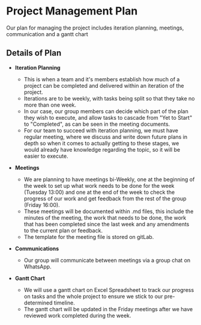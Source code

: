 # Project Management Plan

Our plan for managing the project includes iteration planning, meetings, communication and a gantt chart      

## Details of Plan

* **Iteration Planning**
    * This is when a team and it's members establish how much of a project can be completed and delivered within an iteration of the project. 
    * Iterations are to be weekly, with tasks being split so that they take no more than one week. 
    * In our case, our group members can decide which part of the plan they wish to execute, and allow tasks to cascade from "Yet to Start" to "Completed", as can be seen in the meeting documents. 
    * For our team to succeed with iteration planning, we must have regular meeting, where we discuss and write down future plans in depth
    so when it comes to actually getting to these stages, we would already have knowledge regarding the topic, so it will
    be easier to execute.
    
* **Meetings**
    * We are planning to have meetings bi-Weekly, one at the beginning of the week to set up what work needs to be done 
      for the week (Tuesday 13:00) and one at the end of the week to check the progress of our work and get feedback from 
      the rest of the group (Friday 16:00).
    * These meetings will be documented within .md files, this include the minutes of the meeting, the work that needs 
      to be done, the work that has been completed since the last week and any amendments to the current plan or feedback.
    * The template for the meeting file is stored on gitLab. 
* **Communications**
    * Our group will communicate between meetings via a group chat on WhatsApp. 
* **Gantt Chart**
    * We will use a gantt chart on Excel Spreadsheet to track our progress on tasks and the whole project to ensure we stick to our pre-determined timeline. 
    * The gantt chart will be updated in the Friday meetings after we have reviewed work completed during the week.